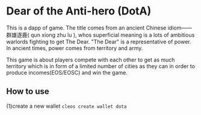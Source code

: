 # Dear of the Anti-hero (DotA)
This is a dapp of game. The title comes from an ancient Chinese idiom——群雄逐鹿( qun xiong zhu lu ), whos superficial meaning is a lots of ambitious warlords fighting to get The Dear. "The Dear" is a representative of power. In ancient times, power comes from territory and army. <p>
This game is about players compete with each other to get as much territory which is in form of a limited number of cities as they can in order to produce incomes(EOS/EOSC) and win the game.<p>

## How to use
(1)create a new wallet ```cleos create wallet dota```



